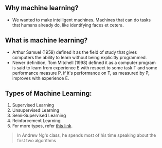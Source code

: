 ## Why machine learning? 

- We wanted to make intelligent machines. Machines that can do tasks that humans already do, like identifying faces et cetera.

## What is machine learning?

- Arthur Samuel (1959) defined it as the field of study that gives computers the ability to learn without being explicitly programmed.
- Newer definition, Tom Mitchell (1998) defined it as a computer program is said to learn from experience E with respect to some task T and some performance measure P, if it's performance on T, as measured by P, improves with experience E.

## Types of Machine Learning:

1. Supervised Learning
2. Unsupervised Learning
3. Semi-Supervised Learning
4. Reinforcement Learning
5. For more types, refer [this link](https://machinelearningmastery.com/types-of-learning-in-machine-learning/).

> In Andrew Ng's class, he spends most of his time speaking about the first two algorithms

